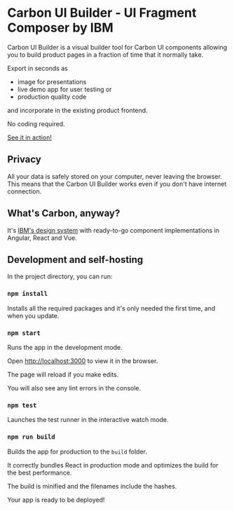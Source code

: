 # Carbon UI Builder - UI Fragment Composer by IBM

Carbon UI Builder is a visual builder tool for Carbon UI components allowing you to
build product pages in a fraction of time that it normally take.

Export in seconds as

-   image for presentations
-   live demo app for user testing or
-   production quality code

and incorporate in the existing product frontend.

No coding required.

[See it in action!](https://builder.carbondesignsystem.com)

## Privacy

All your data is safely stored on your computer, never leaving the browser.
This means that the Carbon UI Builder works even if you don't have internet connection.

## What's Carbon, anyway?

It's [IBM's design system](https://www.carbondesignsystem.com/) with ready-to-go component implementations
in Angular, React and Vue.

## Development and self-hosting

In the project directory, you can run:

### `npm install`

Installs all the required packages and it's only needed the first time, and when you update.

### `npm start`

Runs the app in the development mode.

Open [http://localhost:3000](http://localhost:3000) to view it in the browser.

The page will reload if you make edits.

You will also see any lint errors in the console.

### `npm test`

Launches the test runner in the interactive watch mode.

### `npm run build`

Builds the app for production to the `build` folder.

It correctly bundles React in production mode and optimizes the build for the best performance.

The build is minified and the filenames include the hashes.

Your app is ready to be deployed!
